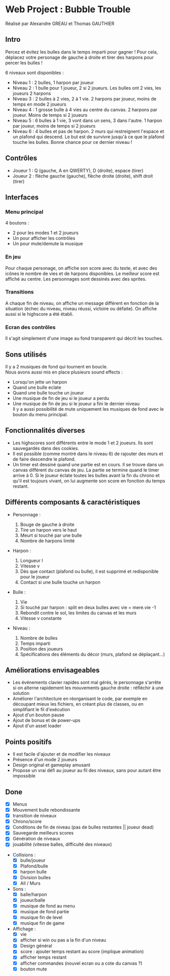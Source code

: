 # Web Project : Bubble Trouble
Réalisé par Alexandre GREAU et Thomas GAUTHIER

## Intro 
Percez et évitez les bulles dans le temps imparti pour gagner !
Pour cela, déplacez votre personage de gauche à droite et tirer des harpons pour percer les bulles ! 

6 niveaux sont disponibles :
- Niveau 1 : 2 bulles, 1 harpon par joueur
- Niveau 2 : 1 bulle pour 1 joueur, 2 si 2 joueurs. Les bulles ont 2 vies, les joueurs 2 harpons
- Niveau 3 : 2 bulles à 2 vies, 2 à 1 vie. 2 harpons par joueur, moins de temps en mode 2 joueurs
- Niveau 4 : 1 grosse bulle à 4 vies au centre du canvas. 2 harpons par joueur. Moins de temps si 2 joueurs
 - Niveau 5 : 6 bulles à 1 vie, 3 vont dans un sens, 3 dans l'autre. 1 harpon par joueur, moins de temps si 2 joueurs
 - Niveau 6 : 4 bulles et pas de harpon. 2 murs qui restreignent l'espace et un plafond qui descend. Le but est de survivre jusqu'à ce que le plafond touche les bulles. Bonne chance pour ce dernier niveau !

## Contrôles
- Joueur 1 : Q (gauche, A en QWERTY), D (droite), espace (tirer)
- Joueur 2 : flèche gauche (gauche), flèche droite (droite), shift droit (tirer)

 ## Interfaces ##
 ### Menu principal ###
 4 boutons :
 - 2 pour les modes 1 et 2 joueurs
 - Un pour afficher les contrôles
 - Un pour mute/demute la musique

 ### En jeu ###
 Pour chaque personage, on affiche son score avec du texte, et avec des icônes le nombre de vies et de harpons disponibles.
 Le meilleur score est affiché au centre.
 Les personnages sont dessinés avec des sprites.

### Transitions ###
A chaque fin de niveau, on affiche un message différent en fonction de la situation (échec du niveau, niveau réussi, victoire ou défaite). On affiche aussi si le highscore a été établi.

### Ecran des contrôles ###
Il s'agit simplement d'une image au fond transparent qui décrit les touches.

## Sons utilisés ##
Il y a 2 musiques de fond qui tournent en boucle.<br/>
Nous avons aussi mis en place plusieurs sound effects : 
- Lorsqu'on jette un harpon
- Quand une bulle eclate
- Quand une bulle touche un joueur
- Une musique de fin de jeu si le joueur a perdu
- Une musique de fin de jeu si le joueur a fini le dernier niveau<br/>
Il y a aussi possibilité de mute uniquement les musiques de fond avec le bouton du menu principal.

## Fonctionnalités diverses ##
- Les highscores sont différents entre le mode 1 et 2 joueurs. Ils sont sauvegardés dans des cookies.
- Il est possible (comme montré dans le niveau 6) de rajouter des murs et de faire descendre le plafond.
- Un timer est dessiné quand une partie est en cours. Il se trouve dans un canvas différent du canvas de jeu. La partie se termine quand le timer arrive à 0. Si le joueur éclate toutes les bulles avant la fin du chrono et qu'il est toujours vivant, on lui augmente son score en fonction du temps restant.

## Différents composants & caractéristiques ##

- Personnage : 
    1. Bouge de gauche à droite
    2. Tire un harpon vers le haut
    3. Meurt si touché par une bulle 
    4. Nombre de harpons limité

- Harpon : 
    1. Longueur l
    2. Vitesse v
    3. Dès que contact (plafond ou bulle), il est supprimé et redisponible pour le joueur
    4. Contact si une bulle touche un harpon

- Bulle : 
    1. Vie
    2. Si touché par harpon : split en deux bulles avec vie = mere.vie -1
    3. Rebondit contre le sol, les limites du canvas et les murs
    4. Vitesse v constante

- Niveau :
    1. Nombre de bulles
    2. Temps imparti
    3. Position des joueurs
    4. Spécifications des éléments du décor (murs, plafond se déplaçant...)
    
## Améliorations envisageables ##
- Les événements clavier rapides sont mal gérés, le personnage s'arrête si on alterne rapidement les mouvements gauche droite : réfléchir à une solution
- Améliorer l'architecture en réorganisant le code, par exemple en découpant mieux les fichiers, en créant plus de classes, ou en simplifiant le fil d'exécution
- Ajout d'un bouton pause 
- Ajout de bonus et de power-ups
- Ajout d'un asset loader

## Points positifs ##
- Il est facile d'ajouter et de modifier les niveaux
- Présence d'un mode 2 joueurs
- Design original et gameplay amusant
- Propose un vrai défi au joueur au fil des niveaux, sans pour autant être impossible

## Done ##
- [x] Menus
- [x] Mouvement bulle rebondissante
- [x] transition de niveaux
- [x] Chrono/score
- [x] Conditions de fin de niveau (pas de bulles restantes || joueur dead)
- [x] Sauvegarde meilleurs scores
- [x] Génération de niveaux 
- [x] jouabilité (vitesse balles, difficulté des niveaux)

- Collisions :
    - [x] bulle/joueur
    - [x] Plafond/bulle
    - [x] harpon bulle
    - [x] Division bulles
    - [x] All / Murs

- Sons :
    - [x] balle/harpon
    - [x] joueur/balle
    - [x] musique de fond au menu
    - [x] musique de fond partie
    - [x] musique fin de level
    - [x] musique fin de game

- Affichage :
    - [x] vie
    - [x] afficher si win ou pas a la fin d'un niveau
    - [x] Design général
    - [x] score : ajouter temps restant au score (implique animation)
    - [x] afficher temps restant
    - [x] afficher commandes (nouvel ecran ou a cote du canvas ?)
    - [x] bouton mute